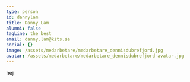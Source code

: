 ```yaml
---
type: person
id: dannylam
title: Danny Lam
alumni: false
tagLine: the best
email: danny.lam@kits.se
social: {}
image: /assets/medarbetare/medarbetare_dennisdubrefjord.jpg
avatar: /assets/medarbetare/medarbetare_dennisdubrefjord-avatar.jpg
---
```


hej
